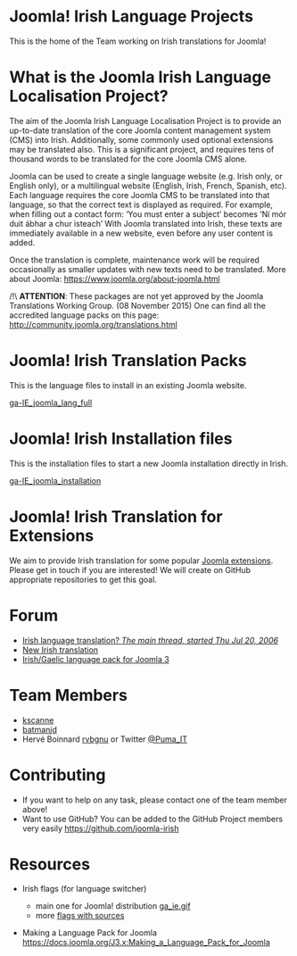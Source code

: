 # Joomla! Irish Language Projects

This is the home of the Team working on Irish translations for Joomla!

# What is the Joomla Irish Language Localisation Project?

The aim of the Joomla Irish Language Localisation Project is to provide an up-to-date translation of the core Joomla content management system (CMS) into Irish.  Additionally, some commonly used optional extensions may be translated also.  This is a significant project, and requires tens of thousand words to be translated for the core Joomla CMS alone.

Joomla can be used to create a single language website (e.g. Irish only, or English only), or a multilingual website (English, Irish, French, Spanish, etc).  Each language requires the core Joomla CMS to be translated into that language, so that the correct text is displayed as required.  For example, when filling out a contact form: ‘You must enter a subject’ becomes ‘Ní mór duit ábhar a chur isteach’  With Joomla translated into Irish, these texts are immediately available in a new website, even before any user content is added.

Once the translation is complete, maintenance work will be required occasionally as smaller updates with new texts need to be translated.
More about Joomla: https://www.joomla.org/about-joomla.html


/!\ **ATTENTION**: These packages are not yet approved by the Joomla Translations Working Group. (08 November 2015)
One can find all the accredited language packs on this page: http://community.joomla.org/translations.html

# Joomla! Irish Translation Packs

This is the language files to install in an existing Joomla website.

[ga-IE_joomla_lang_full](ga-IE_joomla_lang_full)


# Joomla! Irish Installation files

This is the installation files to start a new Joomla installation directly in Irish.

[ga-IE_joomla_installation](ga-IE_joomla_installation)


# Joomla! Irish Translation for Extensions

We aim to provide Irish translation for some popular [Joomla extensions](http://extensions.joomla.org/). Please get in touch if you are interested!
We will create on GitHub appropriate repositories to get this goal.


# Forum

* [Irish language translation? *The main thread, started Thu Jul 20, 2006*](http://forum.joomla.org/viewtopic.php?f=11&t=78621&p=3169290#p3169290)
* [New Irish translation](http://forum.joomla.org/viewtopic.php?f=11&t=890950#p3342281)
* [Irish/Gaelic language pack for Joomla 3](http://forum.joomla.org/viewtopic.php?f=11&t=811544&p=3071532#p3071532)


# Team Members

* [kscanne](http://forum.joomla.org/memberlist.php?mode=viewprofile&u=781792)
* [batmanjd](http://forum.joomla.org/memberlist.php?mode=viewprofile&u=46922)
* Hervé Boinnard [rvbgnu](http://forum.joomla.org/memberlist.php?mode=viewprofile&u=355292) or Twitter [@Puma_IT](https://twitter.com/Puma_IT)


# Contributing

* If you want to help on any task, please contact one of the team member above!
* Want to use GitHub? You can be added to the GitHub Project members very easily https://github.com/joomla-irish


# Resources

* Irish flags (for language switcher)
  * main one for Joomla! distribution [ga_ie.gif](resources/Flags/ga_ie.gif)
  * more [flags with sources](resources/Flags)

* Making a Language Pack for Joomla
  https://docs.joomla.org/J3.x:Making_a_Language_Pack_for_Joomla